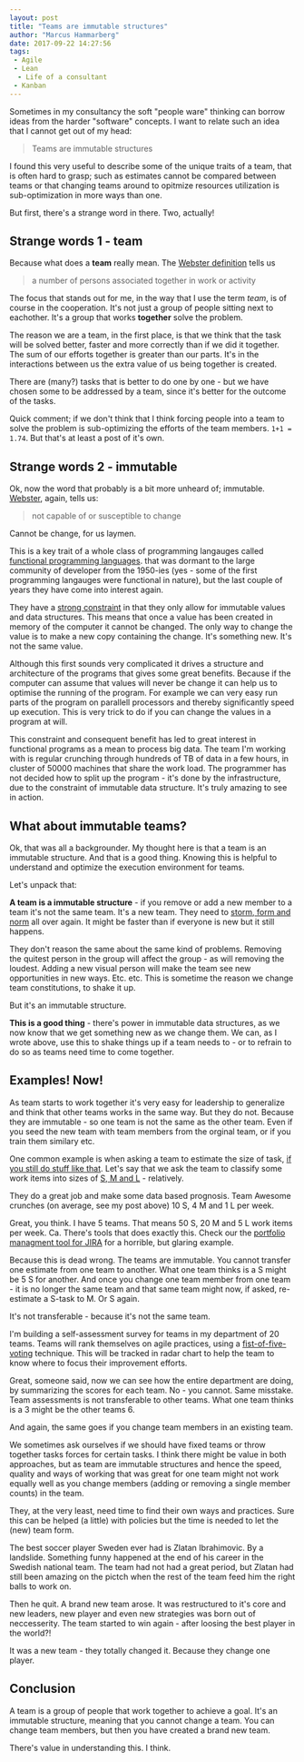 ```yaml
---
layout: post
title: "Teams are immutable structures"
author: "Marcus Hammarberg"
date: 2017-09-22 14:27:56
tags:
 - Agile
 - Lean
  - Life of a consultant
 - Kanban
---
```


Sometimes in my consultancy the soft "people ware" thinking can borrow ideas from the harder "software" concepts. I want to relate such an idea that I cannot get out of my head:

> Teams are immutable structures

I found this very useful to describe some of the unique traits of a team, that is often hard to grasp; such as estimates cannot be compared between teams or that changing  teams around to opitmize resources utilization is sub-optimization in more ways than one.

But first, there's a strange word in there. Two, actually!

<!-- excerpt-end -->

## Strange words 1 - team

Because what does a **team** really mean. The [Webster definition](https://www.merriam-webster.com/dictionary/team) tells us

> a number of persons associated together in work or activity

The focus that stands out for me, in the way that I use the term *team*, is of course in the cooperation. It's not just a group of people sitting next to eachother. It's a group that works **together** solve the problem.

The reason we are a team, in the first place, is that we think that the task will be solved better, faster and more correctly than if we did it together. The sum of our efforts together is greater than our parts. It's in the interactions between us the extra value of us being together is created.

There are (many?) tasks that is better to do one by one - but we have chosen some to be addressed by a team, since it's better for the outcome of the tasks.

Quick comment; if we don't think that I think forcing people into a team to solve the problem is sub-optimizing the efforts of the team members. `1+1 = 1.74`. But that's at least a post of it's own.

## Strange words 2 - immutable

Ok, now the word that probably is a bit more unheard of; immutable. [Webster](https://www.merriam-webster.com/dictionary/immutable), again, tells us:

> not capable of or susceptible to change

Cannot be change, for us laymen.

This is a key trait of a whole class of programming langauges called [functional programming languages](https://en.wikipedia.org/wiki/Functional_programming?oldformat=true). that was dormant to the large community of developer from the 1950-ies (yes - some of the first programming langauges were functional in nature), but the last couple of years they have come into interest again.

They have a [strong constraint](http://www.marcusoft.net/2013/01/on-constraints.html) in that they only allow for immutable values and data structures. This means that once a value has been created in memory of the computer it cannot be changed. The only way to change the value is to make a new copy containing the change. It's something new. It's not the same value.

Although this first sounds very complicated it drives a structure and architecture of the programs that gives some great benefits. Because if the computer can assume that values will never be change it can help us to optimise the running of the program. For example we can very easy run parts of the program on parallell processors and thereby significantly speed up execution. This is very trick to do if you can change the values in a program at will.

This constraint and consequent benefit has led to great interest in functional programs as a mean to process big data. The team I'm working with is regular crunching through hundreds of TB of data in a few hours, in cluster of 50000 machines that share the work load. The programmer has not decided how to split up the program - it's done by the infrastructure, due to the constraint of immutable data structure. It's truly amazing to see in action.

## What about immutable teams?

Ok, that was all a backgrounder. My thought here is that a team is an immutable structure. And that is a good thing. Knowing this is helpful to understand and optimize the execution environment for teams.

Let's unpack that:

**A team is a immutable structure** - if you remove or add a new member to a team it's not the same team. It's a new team. They need to [storm, form and norm](https://www.wikiwand.com/en/Tuckman%27s_stages_of_group_development) all over again. It might be faster than if everyone is new but it still happens.

They don't reason the same about the same kind of problems. Removing the quitest person in the group will affect the group - as will removing the loudest. Adding a new visual person will make the team see new opportunities in new ways. Etc. etc. This is sometime the reason we change team constitutions, to shake it up.

But it's an immutable structure.

**This is a good thing** - there's power in immutable data structures, as we now know that we get something new as we change them. We can, as I wrote above, use this to shake things up if a team needs to - or to refrain to do so as teams need time to come together.

## Examples! Now!

As team starts to work together it's very easy for leadership to generalize and think that other teams works in the same way. But they do not. Because they are immutable - so one team is not the same as the other team. Even if you seed the new team with team members from the orginal team, or if you train them similary etc.

One common example is when asking a team to estimate the size of task, [if you still do stuff like that](http://www.marcusoft.net/2015/10/review-noestimates-the-book.html). Let's say that we ask the team to classify some work items into sizes of [S, M and L](http://www.marcusoft.net/2016/03/sml-estimates-dont-start-from-days.html) - relatively.

They do a great job and make some data based prognosis. Team Awesome crunches (on average, see my post above) 10 S, 4 M and 1 L per week.

Great, you think. I have 5 teams. That means 50 S, 20 M and 5 L work items per week. Ca. There's tools that does exactly this. Check our the [portfolio managment tool for JIRA](https://www.atlassian.com/software/jira/portfolio) for a horrible, but glaring example.

Because this is dead wrong. The teams are immutable. You cannot transfer one estimate from one team to another. What one team thinks is a S might be 5 S for another. And once you change one team member from one team - it is no longer the same team and that same team might now, if asked, re-estimate a S-task to M. Or S again.

It's not transferable - because it's not the same team.



I'm building a self-assessment survey for teams in my department of 20 teams. Teams will rank themselves on agile practices, using a [fist-of-five-voting](https://medium.com/101ideasforagileteams/fist-of-five-1dbaffa1e68d) technique. This will be tracked in radar chart to help the team to know where to focus their improvement efforts.

Great, someone said, now we can see how the entire department are doing, by summarizing the scores for each team. No - you cannot. Same misstake. Team assessments is not transferable to other teams. What one team thinks is a 3 might be the other teams 6.

And again, the same goes if you change team members in an existing team.



We sometimes ask ourselves if we should have fixed teams or throw together tasks forces for certain tasks. I think there might be value in both approaches, but as team are immutable structures and hence the speed, quality and ways of working that was great for one team might not work equally well as you change members (adding or removing a single member counts) in the team.

They, at the very least, need time to find their own ways and practices. Sure this can be helped (a little) with policies but the time is needed to let the (new) team form.



The best soccer player Sweden ever had is Zlatan Ibrahimovic. By a landslide. Something funny happened at the end of his career in the Swedish national team. The team had not had a great period, but Zlatan had still been amazing on the pictch when the rest of the team feed him the right balls to work on.

Then he quit. A brand new team arose. It was restructured to it's core and new leaders, new player and even new strategies was born out of neccesserity. The team started to win again - after loosing the best player in the world?!

It was a new team - they totally changed it. Because they change one player.

## Conclusion

A team is a group of people that work together to achieve a goal. It's an immutable structure, meaning that you cannot change a team. You can change team members, but then you have created a brand new team.

There's value in understanding this. I think.
